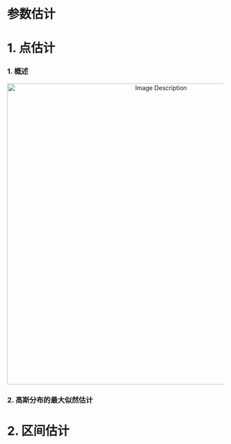 # 参数估计

# 1. 点估计

### 1. 概述

<p align="center">
<img src="https://19640810.xyz/05_image/01_imageHost/20240704-105126.png" alt="Image Description" width="700">
</p>


### 2. 高斯分布的最大似然估计







# 2. 区间估计
